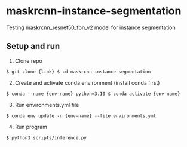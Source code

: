 # maskrcnn-instance-segmentation
Testing maskrcnn_resnet50_fpn_v2 model for instance segmentation

## Setup and run
1. Clone repo

`
$ git clone {link}
$ cd maskrcnn-instance-segmentation
`

2. Create and activate conda environment (install conda first)

 `
 $ conda --name {env-name} python=3.10
 $ conda activate {env-name}
 `

3. Run environments.yml file

`
$ conda env update -n {env-name} --file environments.yml
`

4. Run program

`
$ python3 scripts/inference.py
`
